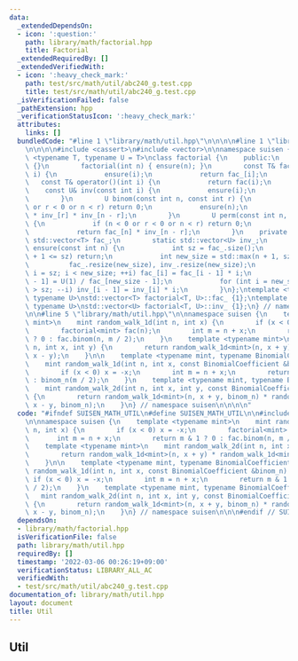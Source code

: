 ```yaml
---
data:
  _extendedDependsOn:
  - icon: ':question:'
    path: library/math/factorial.hpp
    title: Factorial
  _extendedRequiredBy: []
  _extendedVerifiedWith:
  - icon: ':heavy_check_mark:'
    path: test/src/math/util/abc240_g.test.cpp
    title: test/src/math/util/abc240_g.test.cpp
  _isVerificationFailed: false
  _pathExtension: hpp
  _verificationStatusIcon: ':heavy_check_mark:'
  attributes:
    links: []
  bundledCode: "#line 1 \"library/math/util.hpp\"\n\n\n\n#line 1 \"library/math/factorial.hpp\"\
    \n\n\n\n#include <cassert>\n#include <vector>\n\nnamespace suisen {\ntemplate\
    \ <typename T, typename U = T>\nclass factorial {\n    public:\n        factorial()\
    \ {}\n        factorial(int n) { ensure(n); }\n        const T& fac(const int\
    \ i) {\n            ensure(i);\n            return fac_[i];\n        }\n     \
    \   const T& operator()(int i) {\n            return fac(i);\n        }\n    \
    \    const U& inv(const int i) {\n            ensure(i);\n            return inv_[i];\n\
    \        }\n        U binom(const int n, const int r) {\n            if (n < 0\
    \ or r < 0 or n < r) return 0;\n            ensure(n);\n            return fac_[n]\
    \ * inv_[r] * inv_[n - r];\n        }\n        U perm(const int n, const int r)\
    \ {\n            if (n < 0 or r < 0 or n < r) return 0;\n            ensure(n);\n\
    \            return fac_[n] * inv_[n - r];\n        }\n    private:\n        static\
    \ std::vector<T> fac_;\n        static std::vector<U> inv_;\n        static void\
    \ ensure(const int n) {\n            int sz = fac_.size();\n            if (n\
    \ + 1 <= sz) return;\n            int new_size = std::max(n + 1, sz * 2);\n  \
    \          fac_.resize(new_size), inv_.resize(new_size);\n            for (int\
    \ i = sz; i < new_size; ++i) fac_[i] = fac_[i - 1] * i;\n            inv_[new_size\
    \ - 1] = U(1) / fac_[new_size - 1];\n            for (int i = new_size - 1; i\
    \ > sz; --i) inv_[i - 1] = inv_[i] * i;\n        }\n};\ntemplate <typename T,\
    \ typename U>\nstd::vector<T> factorial<T, U>::fac_ {1};\ntemplate <typename T,\
    \ typename U>\nstd::vector<U> factorial<T, U>::inv_ {1};\n} // namespace suisen\n\
    \n\n#line 5 \"library/math/util.hpp\"\n\nnamespace suisen {\n    template <typename\
    \ mint>\n    mint random_walk_1d(int n, int x) {\n        if (x < 0) x = -x;\n\
    \        factorial<mint> fac(n);\n        int m = n + x;\n        return m & 1\
    \ ? 0 : fac.binom(n, m / 2);\n    }\n    template <typename mint>\n    mint random_walk_2d(int\
    \ n, int x, int y) {\n        return random_walk_1d<mint>(n, x + y) * random_walk_1d<mint>(n,\
    \ x - y);\n    }\n\n    template <typename mint, typename BinomialCoefficient>\n\
    \    mint random_walk_1d(int n, int x, const BinomialCoefficient &binom_n) {\n\
    \        if (x < 0) x = -x;\n        int m = n + x;\n        return m & 1 ? 0\
    \ : binom_n(m / 2);\n    }\n    template <typename mint, typename BinomialCoefficient>\n\
    \    mint random_walk_2d(int n, int x, int y, const BinomialCoefficient &binom_n)\
    \ {\n        return random_walk_1d<mint>(n, x + y, binom_n) * random_walk_1d<mint>(n,\
    \ x - y, binom_n);\n    }\n} // namespace suisen\n\n\n\n"
  code: "#ifndef SUISEN_MATH_UTIL\n#define SUISEN_MATH_UTIL\n\n#include \"library/math/factorial.hpp\"\
    \n\nnamespace suisen {\n    template <typename mint>\n    mint random_walk_1d(int\
    \ n, int x) {\n        if (x < 0) x = -x;\n        factorial<mint> fac(n);\n \
    \       int m = n + x;\n        return m & 1 ? 0 : fac.binom(n, m / 2);\n    }\n\
    \    template <typename mint>\n    mint random_walk_2d(int n, int x, int y) {\n\
    \        return random_walk_1d<mint>(n, x + y) * random_walk_1d<mint>(n, x - y);\n\
    \    }\n\n    template <typename mint, typename BinomialCoefficient>\n    mint\
    \ random_walk_1d(int n, int x, const BinomialCoefficient &binom_n) {\n       \
    \ if (x < 0) x = -x;\n        int m = n + x;\n        return m & 1 ? 0 : binom_n(m\
    \ / 2);\n    }\n    template <typename mint, typename BinomialCoefficient>\n \
    \   mint random_walk_2d(int n, int x, int y, const BinomialCoefficient &binom_n)\
    \ {\n        return random_walk_1d<mint>(n, x + y, binom_n) * random_walk_1d<mint>(n,\
    \ x - y, binom_n);\n    }\n} // namespace suisen\n\n\n#endif // SUISEN_MATH_UTIL\n"
  dependsOn:
  - library/math/factorial.hpp
  isVerificationFile: false
  path: library/math/util.hpp
  requiredBy: []
  timestamp: '2022-03-06 00:26:19+09:00'
  verificationStatus: LIBRARY_ALL_AC
  verifiedWith:
  - test/src/math/util/abc240_g.test.cpp
documentation_of: library/math/util.hpp
layout: document
title: Util
---
```

## Util